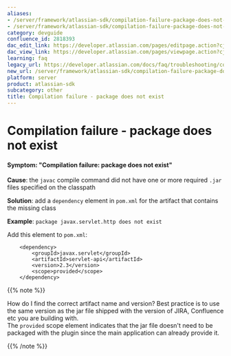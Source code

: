 ```yaml
---
aliases:
- /server/framework/atlassian-sdk/compilation-failure-package-does-not-exist-2818393.html
- /server/framework/atlassian-sdk/compilation-failure-package-does-not-exist-2818393.md
category: devguide
confluence_id: 2818393
dac_edit_link: https://developer.atlassian.com/pages/editpage.action?cjm=wozere&pageId=2818393
dac_view_link: https://developer.atlassian.com/pages/viewpage.action?cjm=wozere&pageId=2818393
learning: faq
legacy_url: https://developer.atlassian.com/docs/faq/troubleshooting/compilation-failure-package-does-not-exist
new_url: /server/framework/atlassian-sdk/compilation-failure-package-does-not-exist
platform: server
product: atlassian-sdk
subcategory: other
title: Compilation failure - package does not exist
---
```

# Compilation failure - package does not exist

#### Symptom: "Compilation failure: package does not exist"

**Cause**: the `javac` compile command did not have one or more required `.jar` files specified on the classpath

**Solution**: add a `dependency` element in `pom.xml` for the artifact that contains the missing class

**Example**: `package javax.servlet.http does not exist`

Add this element to `pom.xml`:

        <dependency>
            <groupId>javax.servlet</groupId>
            <artifactId>servlet-api</artifactId>
            <version>2.3</version>
            <scope>provided</scope>
        </dependency>

{{% note %}}

How do I find the correct artifact name and version? Best practice is to use the same version as the jar file shipped with the version of JIRA, Confluence etc you are building with.  
The `provided` scope element indicates that the jar file doesn't need to be packaged with the plugin since the main application can already provide it.

{{% /note %}}
















































